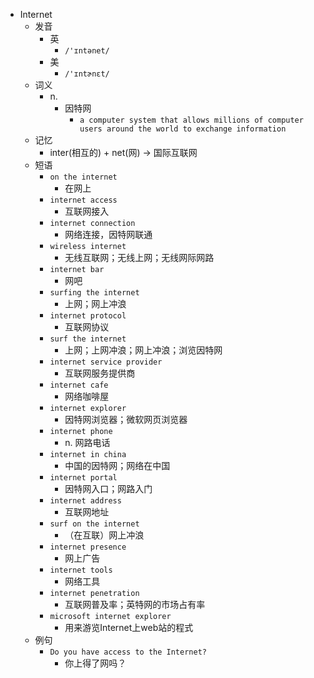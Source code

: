 - Internet
  - 发音
    - 英
      - `/'ɪntənet/`
    - 美
      - `/'ɪntɚnɛt/`
  - 词义
    - n.
      - 因特网
        - `a computer system that allows millions of computer users around the world to exchange information`
  - 记忆
    - inter(相互的) + net(网) → 国际互联网
  - 短语
    - `on the internet`
      - 在网上 
    - `internet access`
      - 互联网接入 
    - `internet connection`
      - 网络连接，因特网联通 
    - `wireless internet`
      - 无线互联网；无线上网；无线网际网路 
    - `internet bar`
      - 网吧 
    - `surfing the internet`
      - 上网；网上冲浪 
    - `internet protocol`
      - 互联网协议 
    - `surf the internet`
      - 上网；上网冲浪；网上冲浪；浏览因特网 
    - `internet service provider`
      - 互联网服务提供商 
    - `internet cafe`
      - 网络咖啡屋 
    - `internet explorer`
      - 因特网浏览器；微软网页浏览器 
    - `internet phone`
      - n. 网路电话 
    - `internet in china`
      - 中国的因特网；网络在中国 
    - `internet portal`
      - 因特网入口；网路入门 
    - `internet address`
      - 互联网地址 
    - `surf on the internet`
      - （在互联）网上冲浪 
    - `internet presence`
      - 网上广告 
    - `internet tools`
      - 网络工具 
    - `internet penetration`
      - 互联网普及率；英特网的市场占有率 
    - `microsoft internet explorer`
      - 用来游览Internet上web站的程式 
  - 例句
    - `Do you have access to the Internet?`
      - 你上得了网吗？

